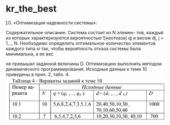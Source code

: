# kr_the_best
10. «Оптимизация надежности системы»:

Содержательное описание. Система состоит из N элемен-
тов, каждый из которых характеризуются вероятностью
![неотказа] qj и весом dj, j = 1,.., N. 
Необходимо определить оптимальное количество элементов каждого типа xi так, 
чтобы вероятность отказа системы была минимальна, а ее вес

не превышал заданной величины D. Оптимизацию выполнить методом динамического программирования. 
Исходные данные к теме 10 приведены в прил. 2, табл. 4.
![Иллюстрация к проекту](https://github.com/keiby1/kr_the_best/blob/master/курсовая_МИМПРО/321.png)

